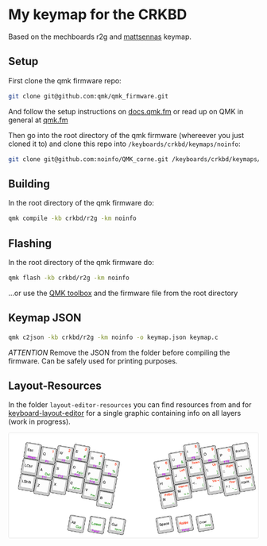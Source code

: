 # My keymap for the CRKBD

Based on the mechboards r2g and [mattsennas](https://github.com/Mattsenna/QMK_corne) keymap.

## Setup

First clone the qmk firmware repo:
```sh
git clone git@github.com:qmk/qmk_firmware.git
```

And follow the setup instructions on [docs.qmk.fm](https://docs.qmk.fm/#/newbs) or read up on QMK in general at [qmk.fm](https://qmk.fm/)

Then go into the root directory of the qmk firmware (whereever you just cloned it to) and clone this repo into `/keyboards/crkbd/keymaps/noinfo`:
```sh
git clone git@github.com:noinfo/QMK_corne.git /keyboards/crkbd/keymaps/noinfo
```

## Building

In the root directory of the qmk firmware do:

```sh
qmk compile -kb crkbd/r2g -km noinfo
```

## Flashing

In the root directory of the qmk firmware do:

```sh
qmk flash -kb crkbd/r2g -km noinfo
```

...or use the [QMK toolbox](https://github.com/qmk/qmk_toolbox) and the firmware file from the root directory
## Keymap JSON

```sh
qmk c2json -kb crkbd/r2g -km noinfo -o keymap.json keymap.c
```

_ATTENTION_ Remove the JSON from the folder before compiling the firmware. Can be safely used for printing purposes.

## Layout-Resources

In the folder `layout-editor-resources` you can find resources from and for [keyboard-layout-editor](http://www.keyboard-layout-editor.com/#/) for a single graphic containing info on all layers (work in progress).

![Keyboard Layout](./layout-editor-resources/crkbd-r2g.jpg)
